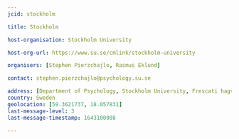 ```yaml
---
jcid: stockholm

title: Stockholm

host-organisation: Stockholm University 

host-org-url: https://www.su.se/cmlink/stockholm-university 

organisers: [Stephen Pierzchajlo, Rasmus Eklund] 

contact: stephen.pierzchajlo@psychology.su.se

address: [Department of Psychology, Stockholm University, Frescati hagv�g 9A, Room 213, 106 91, Stockholm]
country: Sweden
geolocation: [59.3621737, 18.057831]
last-message-level: 3
last-message-timestamp: 1643100088

---
```

